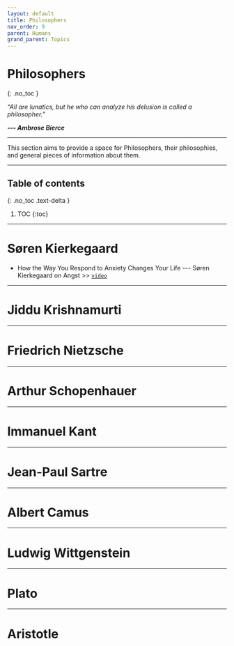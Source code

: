 ```yaml
---
layout: default
title: Philosophers
nav_order: 9
parent: Humans
grand_parent: Topics
---
```


# Philosophers
{: .no_toc }

*“All are lunatics, but he who can analyze his delusion is called a philosopher.”*

__*--- Ambrose Bierce*__

---

This section aims to provide a space for Philosophers, their philosophies, and general pieces of information about them.

---

## Table of contents
{: .no_toc .text-delta }

1. TOC
{:toc}

---

# Søren Kierkegaard

- How the Way You Respond to Anxiety Changes Your Life --- Søren Kierkegaard on Angst >> [`video`](https://www.youtube.com/watch?v=ZQkby8bl8yE)

---

# Jiddu Krishnamurti


---

# Friedrich Nietzsche


---

# Arthur Schopenhauer


---

# Immanuel Kant

---

# Jean-Paul Sartre


---

# Albert Camus


---

# Ludwig Wittgenstein

---

# Plato

---

# Aristotle



